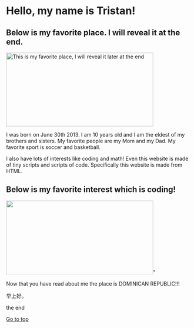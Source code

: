 <!DOCTYPE html>
<html lang="en">
<head>
  <meta charset="UTF-8">
  <meta name="viewport" content="width=device-width, initial-scale=1.0">
  <title>My name is Tristan!</title>
  <style></style>
</head>
<body>
  <h1>Hello, my name is Tristan!</h1>
  <h2> Below is my favorite place. I will reveal it at the end.</h2>
  <img src="https://a.cdn-hotels.com/gdcs/production5/d1970/670862fb-f5c0-4279-822e-3e370e5d1342.jpg"
   alt = "This is my favorite place, I will reveal it later at the end" 
  width = "400" Height = "200"/>
  <p> I was born on June 30th 2013. I am 10 years old and I am the eldest of my brothers and sisters. 
    My favorite people are my Mom and my Dad. My favorite sport is soccer and basketball.</p>
    <p> I also have lots of interests like coding and math! Even this website is made of tiny scripts and scripts of code. Specifically this website is
        made from HTML.
    </p>
    <H2>Below is my favorite interest which is coding!</H2>
  <img src="https://encrypted-tbn0.gstatic.com/images?q=tbn:ANd9GcT824xdL-YFiRLDWyPesc0a9lhyVFXpRSB3_PP0k4e_oQ&s" width = " 400" Height = "200"/>"
  <p>Now that you have read about me the place is DOMINICAN REPUBLIC!!!</p>
  <div class="text-container">
    <div class="content hideContent">
        早上好。
        <p>the end</p>
        </ul>
    </div>
    <div class="Go to top">
        <a href="#">Go to top</a>
    </div>    
</div>
</body>
</html>
